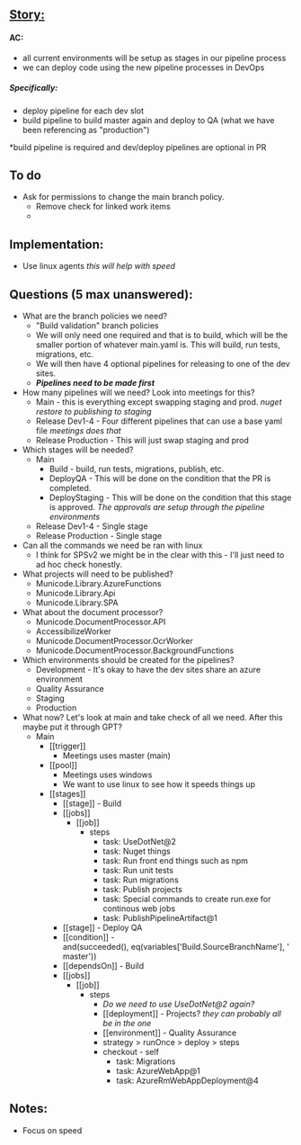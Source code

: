 ## [Story:](https://civicplus.tpondemand.com/RestUI/Board.aspx#page=board/4700871645113644934&appConfig=eyJhY2lkIjoiRDVFRTNFODg3NkIzNTM2MzVEQkU0RkVGRDg4Q0FCQUEifQ==&boardPopup=userstory/139923/silent)
#### AC:
- all current environments will be setup as stages in our pipeline process
- we can deploy code using the new pipeline processes in DevOps
##### Specifically:
- deploy pipeline for each dev slot
- build pipeline to build master again and deploy to QA (what we have been referencing as "production")

*build pipeline is required and dev/deploy pipelines are optional in PR

## To do
- Ask for permissions to change the main branch policy.
	- Remove check for linked work items
	- 

## Implementation:
- Use linux agents _this will help with speed_

## Questions (5 max unanswered):
- What are the branch policies we need?
	- "Build validation" branch policies
	- We will only need one required and that is to build, which will be the smaller portion of whatever main.yaml is. This will build, run tests, migrations, etc.
	- We will then have 4 optional pipelines for releasing to one of the dev sites.
	- __*Pipelines need to be made first*__
- How many pipelines will we need? Look into meetings for this?
	- Main - this is everything except swapping staging and prod. _nuget restore to publishing to staging_
	- Release Dev1-4 - Four different pipelines that can use a base yaml file _meetings does that_
	- Release Production - This will just swap staging and prod
- Which stages will be needed?
	- Main
		- Build - build, run tests, migrations, publish, etc.
		- DeployQA - This will be done on the condition that the PR is completed.
		- DeployStaging - This will be done on the condition that this stage is approved. _The approvals are setup through the pipeline environments_
	- Release Dev1-4 - Single stage
	- Release Production - Single stage
- Can all the commands we need be ran with linux
	- I think for SPSv2 we might be in the clear with this - I'll just need to ad hoc check honestly.
- What projects will need to be published?
	- Municode.Library.AzureFunctions
	- Municode.Library.Api
	- Municode.Library.SPA
-  What about the document processor?
	- Municode.DocumentProcessor.API
	- AccessibilizeWorker
	- Municode.DocumentProcessor.OcrWorker
	- Municode.DocumentProcessor.BackgroundFunctions
- Which environments should be created for the pipelines?
	- Development - It's okay to have the dev sites share an azure environment
	- Quality Assurance
	- Staging
	- Production
- What now? Let's look at main and take check of all we need. After this maybe put it through GPT?
	- Main
		- [[trigger]]
			- Meetings uses master (main)
		- [[pool]]
			- Meetings uses windows
			- We want to use linux to see how it speeds things up
		- [[stages]]
			- [[stage]] - Build
			- [[jobs]]
				- [[job]]
					- steps
						- task: UseDotNet@2
						- task: Nuget things
						- task: Run front end things such as npm
						- task: Run unit tests
						- task: Run migrations
						- task: Publish projects
						- task: Special commands to create run.exe for continous web jobs
						- task: PublishPipelineArtifact@1
			- [[stage]] - Deploy QA
			- [[condition]] - and(succeeded(), eq(variables['Build.SourceBranchName'], 'master'))
			- [[dependsOn]] - Build
			- [[jobs]]
				- [[job]]
					- steps
						- _Do we need to use UseDotNet@2 again?_
						- [[deployment]] - Projects? _they can probably all be in the one_
						- [[environment]] - Quality Assurance
						- strategy > runOnce > deploy > steps
						- checkout - self
							- task: Migrations
							- task: AzureWebApp@1
							- task: AzureRmWebAppDeployment@4

## Notes:
- Focus on speed